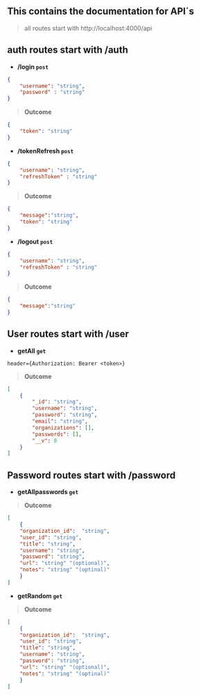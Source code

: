 ## This contains the documentation for API´s

> all routes start with http://localhost:4000/api


## auth routes start with /auth 
   - **/login `post`**

```JSON
{
    "username": "string",
    "password" : "string"
}

```

>**Outcome**
```JSON
{
    "token": "string"
}
```

   - **/tokenRefresh `post`**

```JSON
{
    "username": "string",
    "refreshToken" : "string"
}

```

>**Outcome**
```JSON
{
    "message":"string",
    "token": "string"
}
```

   - **/logout `post`**

```JSON
{
    "username": "string",
    "refreshToken" : "string"
}

```

>**Outcome**
```JSON
{
    "message":"string"
}
```


## User routes start with /user
   - **getAll `get`**

```
header={Authorization: Bearer <token>}
```

>**Outcome**
```JSON
[
    {
        "_id": "string",
        "username": "string",
        "password": "string",
        "email": "string",
        "organizations": [],
        "passwords": [],
        "__v": 0
    }
]
```


## Password routes start with /password
   - **getAllpasswords `get`**



>**Outcome**
```JSON
[
    {
    "organization_id":  "string",
    "user_id": "string",
    "title": "string",
    "username": "string",
    "password": "string",
    "url": "string" "(optional)",
    "notes": "string" "(optinal)"
    }
]
```

- **getRandom `get`**



>**Outcome**
```JSON
[
    {
    "organization_id":  "string",
    "user_id": "string",
    "title": "string",
    "username": "string",
    "password": "string",
    "url": "string" "(optional)",
    "notes": "string" "(optinal)"
    }
]
```